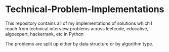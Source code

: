 # Technical-Problem-Implementations
This repository contains all of my implementations of solutions which I reach from technical interview problems across leetcode, educative, algoexpert, hackerrank, etc in Python

The problems are split up either by data structure or by algorithm type.
